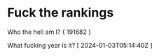 # Fuck the rankings

Who the hell am I?
{ 191682 }

What fucking year is it?
[ 2024-01-03T05:14:40Z ]
